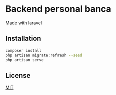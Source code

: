# Backend personal banca

Made with laravel 

## Installation


```bash
composer install
php artisan migrate:refresh --seed
php artisan serve
```

## License
[MIT](https://choosealicense.com/licenses/mit/)
